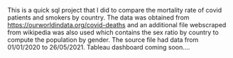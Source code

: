 This is a quick sql project that I did to compare the mortality rate of covid patients and smokers by country.
The data was obtained from https://ourworldindata.org/covid-deaths and an additional file webscraped from wikipedia was also used which contains the sex ratio by country 
to compute the population by gender.
The source file had data from 01/01/2020 to 26/05/2021.
Tableau dashboard coming soon....
